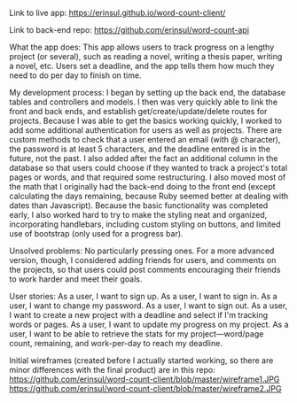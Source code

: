 Link to live app: https://erinsul.github.io/word-count-client/

Link to back-end repo: https://github.com/erinsul/word-count-api

What the app does: This app allows users to track progress on a lengthy project (or several), such as reading a novel, writing a thesis paper, writing a novel, etc. Users set
a deadline, and the app tells them how much they need to do per day to finish
on time.

My development process: I began by setting up the back end, the database tables
and controllers and models. I then was very quickly able to link the front and back
ends, and establish get/create/update/delete routes for projects. Because I was
able to get the basics working quickly, I worked to add some additional authentication
for users as well as projects. There are custom methods to check that a user entered
an email (with @ character), the password is at least 5 characters, and the deadline
entered is in the future, not the past. I also added after the fact an additional
column in the database so that users could choose if they wanted to track a project's
total pages or words, and that required some restructuring. I also moved most of
the math that I originally had the back-end doing to the front end (except calculating
the days remaining, because Ruby seemed better at dealing with dates than Javascript).
Because the basic functionality was completed early, I also worked hard to try to
make the styling neat and organized, incorporating handlebars,  including custom styling on buttons, and limited use of bootstrap (only used for a progress bar).

Unsolved problems: No particularly pressing ones. For a more advanced version, though,
I considered adding friends for users, and comments on the projects, so that users
could post comments encouraging their friends to work harder and meet their goals.

User stories:
As a user, I want to sign up.
As a user, I want to sign in.
As a user, I want to change my password.
As a user, I want to sign out.
As a user, I want to create a new project with a deadline and select if I'm
tracking words or pages.
As a user, I want to update my progress on my project.
As a user, I want to be able to retrieve the stats for my project—word/page
count, remaining, and work-per-day to reach my deadline.

Initial wireframes (created before I actually started working,
so there are minor differences with the final product) are in this repo:
https://github.com/erinsul/word-count-client/blob/master/wireframe1.JPG
https://github.com/erinsul/word-count-client/blob/master/wireframe2.JPG
